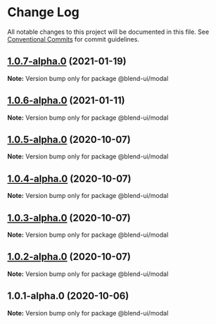 # Change Log

All notable changes to this project will be documented in this file.
See [Conventional Commits](https://conventionalcommits.org) for commit guidelines.

## [1.0.7-alpha.0](https://prifina-admin/prifina/blend-ui/compare/@blend-ui/modal@1.0.6-alpha.0...@blend-ui/modal@1.0.7-alpha.0) (2021-01-19)

**Note:** Version bump only for package @blend-ui/modal





## [1.0.6-alpha.0](https://prifina-admin/prifina/blend-ui/compare/@blend-ui/modal@1.0.5-alpha.0...@blend-ui/modal@1.0.6-alpha.0) (2021-01-11)

**Note:** Version bump only for package @blend-ui/modal





## [1.0.5-alpha.0](https://github.com/prifina/blend-ui/compare/@blend-ui/modal@1.0.4-alpha.0...@blend-ui/modal@1.0.5-alpha.0) (2020-10-07)

**Note:** Version bump only for package @blend-ui/modal





## [1.0.4-alpha.0](https://github.com/prifina/blend-ui/compare/@blend-ui/modal@1.0.3-alpha.0...@blend-ui/modal@1.0.4-alpha.0) (2020-10-07)

**Note:** Version bump only for package @blend-ui/modal





## [1.0.3-alpha.0](https://github.com/prifina/blend-ui/compare/@blend-ui/modal@1.0.2-alpha.0...@blend-ui/modal@1.0.3-alpha.0) (2020-10-07)

**Note:** Version bump only for package @blend-ui/modal





## [1.0.2-alpha.0](https://github.com/prifina/blend-ui/compare/@blend-ui/modal@1.0.1-alpha.0...@blend-ui/modal@1.0.2-alpha.0) (2020-10-07)

**Note:** Version bump only for package @blend-ui/modal





## 1.0.1-alpha.0 (2020-10-06)

**Note:** Version bump only for package @blend-ui/modal
